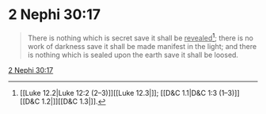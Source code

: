 # 2 Nephi 30:17

> There is nothing which is secret save it shall be <u>revealed</u>[^a]; there is no work of darkness save it shall be made manifest in the light; and there is nothing which is sealed upon the earth save it shall be loosed.

[2 Nephi 30:17](https://www.churchofjesuschrist.org/study/scriptures/bofm/2-ne/30?lang=eng&id=p17#p17)


[^a]: [[Luke 12.2|Luke 12:2 (2–3)]][[Luke 12.3|]]; [[D&C 1.1|D&C 1:3 (1–3)]][[D&C 1.2|]][[D&C 1.3|]].  
